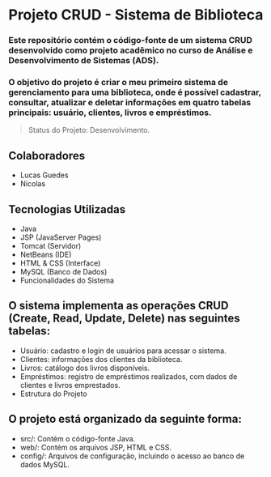 <h1>Projeto CRUD - Sistema de Biblioteca</h1>
<h3>Este repositório contém o código-fonte de um sistema CRUD desenvolvido como projeto acadêmico no curso de Análise e Desenvolvimento de Sistemas (ADS). </h3>
<h3>O objetivo do projeto é criar o meu primeiro sistema de gerenciamento para uma biblioteca, onde é possível cadastrar, consultar, atualizar e deletar informações em quatro tabelas principais: usuário, clientes, livros e empréstimos.</h3>

> Status do Projeto: Desenvolvimento.

## Colaboradores
+ Lucas Guedes
+ Nicolas
  
## Tecnologias Utilizadas

+ Java
+ JSP (JavaServer Pages)
+ Tomcat (Servidor)
+ NetBeans (IDE)
+ HTML & CSS (Interface)
+ MySQL (Banco de Dados)
+ Funcionalidades do Sistema
  
## O sistema implementa as operações CRUD (Create, Read, Update, Delete) nas seguintes tabelas:

+ Usuário: cadastro e login de usuários para acessar o sistema.
+ Clientes: informações dos clientes da biblioteca.
+ Livros: catálogo dos livros disponíveis.
+ Empréstimos: registro de empréstimos realizados, com dados de clientes e livros emprestados.
+ Estrutura do Projeto
  
## O projeto está organizado da seguinte forma:

- src/: Contém o código-fonte Java.
- web/: Contém os arquivos JSP, HTML e CSS.
- config/: Arquivos de configuração, incluindo o acesso ao banco de dados MySQL.
